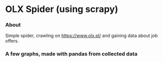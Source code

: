# OLX Spider (using scrapy)

### About
Simple spider, crawling on https://www.olx.pl/ and gaining data about job offers.

### A few graphs, made with pandas from collected data
